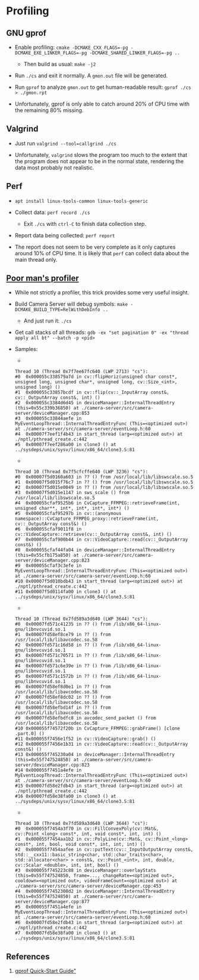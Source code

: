 # Profiling

## GNU gprof

* Enable profiling: `cmake -DCMAKE_CXX_FLAGS=-pg -DCMAKE_EXE_LINKER_FLAGS=-pg -DCMAKE_SHARED_LINKER_FLAGS=-pg ..`
    * Then build as usual: `make -j2`

* Run `./cs` and exit it normally. A `gmon.out` file will be generated.

* Run `gprof` to analyze `gmon.out` to get human-readable result: `gprof ./cs > ./gmon.rpt`

* Unfortunately, gprof is only able to catch around 20% of CPU time with the
remaining 80% missing.

## Valgrind

* Just run `valgrind --tool=callgrind ./cs`

* Unfortunately, `valgrind` slows the program too much to the extent that
the program does not appear to be in the normal state, rendering the data
most probably not realistic.

## Perf

* `apt install linux-tools-common linux-tools-generic`

* Collect data: `perf record ./cs`
    * Exit `./cs` with `ctrl-C` to finish data collection step.

* Report data being collected: `perf report`

* The report does not seem to be very complete as it only captures around 10%
of CPU time. It is likely that `perf` can collect data about the main thread
only.

## [Poor man's profiler](http://poormansprofiler.org/)

* While not strictly a profiler, this trick provides some very useful insight.

* Build Camera Server will debug symbols: `make -DCMAKE_BUILD_TYPE=RelWithDebInfo ..`
    * And just run it: `./cs`

* Get call stacks of all threads: `gdb -ex "set pagination 0" -ex "thread apply all bt" --batch -p <pid>`

* Samples:

    *
    ```
    Thread 10 (Thread 0x7f7ee67fc640 (LWP 2713) "cs"):
    #0  0x000055c338579a7d in cv::flipHoriz(unsigned char const*, unsigned long, unsigned char*, unsigned long, cv::Size_<int>, unsigned long) ()
    #1  0x000055c33857bcdf in cv::flip(cv::_InputArray const&, cv::_OutputArray const&, int) ()
    #2  0x000055c3384d6d45 in deviceManager::InternalThreadEntry (this=0x55c339b36850) at ./camera-server/src/camera-server/deviceManager.cpp:853
    #3  0x000055c33844aefe in MyEventLoopThread::InternalThreadEntryFunc (This=<optimized out>) at ./camera-server/src/camera-server/eventLoop.h:60
    #4  0x00007f7eef1f4b43 in start_thread (arg=<optimized out>) at ./nptl/pthread_create.c:442
    #5  0x00007f7eef286a00 in clone3 () at ../sysdeps/unix/sysv/linux/x86_64/clone3.S:81
    ```

    *
    ```
    Thread 10 (Thread 0x7f5cfcffe640 (LWP 3236) "cs"):
    #0  0x00007f5d0160a603 in ?? () from /usr/local/lib/libswscale.so.5
    #1  0x00007f5d015f76c7 in ?? () from /usr/local/lib/libswscale.so.5
    #2  0x00007f5d015e0049 in ?? () from /usr/local/lib/libswscale.so.5
    #3  0x00007f5d015e1147 in sws_scale () from /usr/local/lib/libswscale.so.5
    #4  0x000055cfaf9525b6 in CvCapture_FFMPEG::retrieveFrame(int, unsigned char**, int*, int*, int*, int*) ()
    #5  0x000055cfaf95297b in cv::(anonymous namespace)::CvCapture_FFMPEG_proxy::retrieveFrame(int, cv::_OutputArray const&) ()
    #6  0x000055cfaf9011f8 in cv::VideoCapture::retrieve(cv::_OutputArray const&, int) ()
    #7  0x000055cfaf900b44 in cv::VideoCapture::read(cv::_OutputArray const&) ()
    #8  0x000055cfaf44fa04 in deviceManager::InternalThreadEntry (this=0x55cfb175a850) at ./camera-server/src/camera-server/deviceManager.cpp:823
    #9  0x000055cfaf3c3efe in MyEventLoopThread::InternalThreadEntryFunc (This=<optimized out>) at ./camera-server/src/camera-server/eventLoop.h:60
    #10 0x00007f5d010bdb43 in start_thread (arg=<optimized out>) at ./nptl/pthread_create.c:442
    #11 0x00007f5d0114fa00 in clone3 () at ../sysdeps/unix/sysv/linux/x86_64/clone3.S:81
    ```

    * 
    ```
    Thread 10 (Thread 0x7fd589a3d640 (LWP 3644) "cs"):
    #0  0x00007fd571c41235 in ?? () from /lib/x86_64-linux-gnu/libnvcuvid.so.1
    #1  0x00007fd58ef8ce79 in ?? () from /usr/local/lib/libavcodec.so.58
    #2  0x00007fd571c16d58 in ?? () from /lib/x86_64-linux-gnu/libnvcuvid.so.1
    #3  0x00007fd571c70571 in ?? () from /lib/x86_64-linux-gnu/libnvcuvid.so.1
    #4  0x00007fd571c6e39e in ?? () from /lib/x86_64-linux-gnu/libnvcuvid.so.1
    #5  0x00007fd571c1572b in ?? () from /lib/x86_64-linux-gnu/libnvcuvid.so.1
    #6  0x00007fd58ef8d0e1 in ?? () from /usr/local/lib/libavcodec.so.58
    #7  0x00007fd58ef8dc02 in ?? () from /usr/local/lib/libavcodec.so.58
    #8  0x00007fd58efbd14f in ?? () from /usr/local/lib/libavcodec.so.58
    #9  0x00007fd58efbdfc8 in avcodec_send_packet () from /usr/local/lib/libavcodec.so.58
    #10 0x000055f74572f20b in CvCapture_FFMPEG::grabFrame() [clone .part.0] ()
    #11 0x000055f7456e1f52 in cv::VideoCapture::grab() ()
    #12 0x000055f7456e1b31 in cv::VideoCapture::read(cv::_OutputArray const&) ()
    #13 0x000055f745230a04 in deviceManager::InternalThreadEntry (this=0x55f747524850) at ./camera-server/src/camera-server/deviceManager.cpp:823
    #14 0x000055f7451a4efe in MyEventLoopThread::InternalThreadEntryFunc (This=<optimized out>) at ./camera-server/src/camera-server/eventLoop.h:60
    #15 0x00007fd58e2fdb43 in start_thread (arg=<optimized out>) at ./nptl/pthread_create.c:442
    #16 0x00007fd58e38fa00 in clone3 () at ../sysdeps/unix/sysv/linux/x86_64/clone3.S:81
    ```
    *
    ```
    Thread 10 (Thread 0x7fd589a3d640 (LWP 3644) "cs"):
    #0  0x000055f7454a3f70 in cv::FillConvexPoly(cv::Mat&, cv::Point_<long> const*, int, void const*, int, int) ()
    #1  0x000055f7454aa1b2 in cv::PolyLine(cv::Mat&, cv::Point_<long> const*, int, bool, void const*, int, int, int) ()
    #2  0x000055f7454aafee in cv::putText(cv::_InputOutputArray const&, std::__cxx11::basic_string<char, std::char_traits<char>, std::allocator<char> > const&, cv::Point_<int>, int, double, cv::Scalar_<double>, int, int, bool) ()
    #3  0x000055f745223c88 in deviceManager::overlayStats (this=0x55f747524850, frame=..., changeRate=<optimized out>, cooldown=<optimized out>, videoFrameCount=<optimized out>) at ./camera-server/src/camera-server/deviceManager.cpp:453
    #4  0x000055f7452308d2 in deviceManager::InternalThreadEntry (this=0x55f747524850) at ./camera-server/src/camera-server/deviceManager.cpp:877
    #5  0x000055f7451a4efe in MyEventLoopThread::InternalThreadEntryFunc (This=<optimized out>) at ./camera-server/src/camera-server/eventLoop.h:60
    #6  0x00007fd58e2fdb43 in start_thread (arg=<optimized out>) at ./nptl/pthread_create.c:442
    #7  0x00007fd58e38fa00 in clone3 () at ../sysdeps/unix/sysv/linux/x86_64/clone3.S:81
    ```

## References
1. [gprof Quick-Start Guide"][1]

[1]: https://web.eecs.umich.edu/~sugih/pointers/gprof_quick.html "gprof Quick-Start Guide"